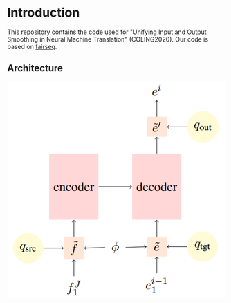 # Introduction
This repository contains the code used for "Unifying Input and Output Smoothing in Neural Machine Translation" (COLING2020). Our code is based on
[fairseq](https://github.com/pytorch/fairseq).

## Architecture
<div align=center>
<img src="./images/arch.png"/>
</div>
